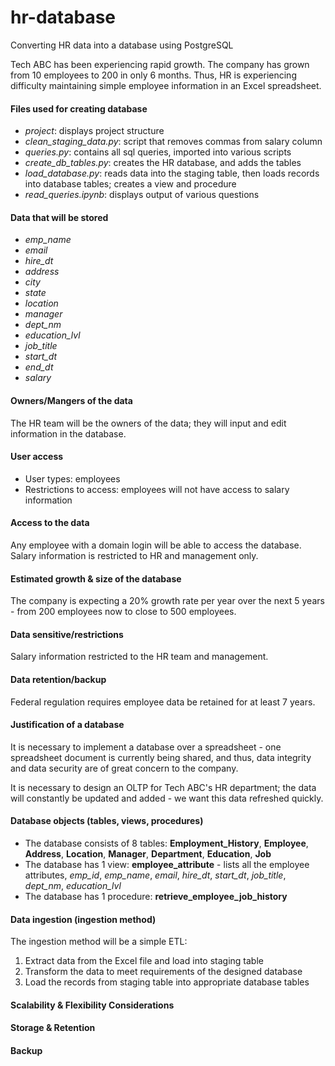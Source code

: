 # hr-database
Converting HR data into a database using PostgreSQL


Tech ABC has been experiencing rapid growth. The company has grown from 10 employees
to 200 in only 6 months. Thus, HR is experiencing difficulty maintaining simple 
employee information in an Excel spreadsheet.
 

#### Files used for creating database
* *project*: displays project structure
* *clean_staging_data.py*: script that removes commas from salary column
* *queries.py*: contains all sql queries, imported into various scripts
* *create_db_tables.py*: creates the HR database, and adds the tables
* *load_database.py*: reads data into the staging table, then loads records into database tables;
creates a view and procedure
* *read_queries.ipynb*: displays output of various questions


#### Data that will be stored
* *emp_name* 
* *email*
* *hire_dt*
* *address*
* *city*
* *state*
* *location*
* *manager*
* *dept_nm*
* *education_lvl*
* *job_title*
* *start_dt*
* *end_dt*
* *salary*


#### Owners/Mangers of the data
The HR team will be the owners of the data; they will input and edit information in the 
database.
 

#### User access
* User types: employees
* Restrictions to access: employees will not have access to salary information


#### Access to the data
Any employee with a domain login will be able to access the database. Salary information is
restricted to HR and management only.
 

#### Estimated growth & size of the database
The company is expecting a 20% growth rate per year over the next 5 years - from 200 employees now
to close to 500 employees.
 

#### Data sensitive/restrictions
Salary information restricted to the HR team and management. 
 

#### Data retention/backup
Federal regulation requires employee data be retained for at least 7 years.
 

#### Justification of a database
It is necessary to implement a database over a spreadsheet - one spreadsheet document is 
currently being shared, and thus, data integrity and data security are of great concern to the company.

It is necessary to design an OLTP for Tech ABC's HR department; the data will constantly be updated and added - 
we want this data refreshed quickly.
 

#### Database objects (tables, views, procedures)
- The database consists of 8 tables: **Employment_History**, **Employee**, **Address**,
**Location**, **Manager**, **Department**, **Education**, **Job**
- The database has 1 view: **employee_attribute** - lists all the employee attributes,
*emp_id*, *emp_name*, *email*, *hire_dt*, *start_dt*, *job_title*, *dept_nm*, *education_lvl*
- The database has 1 procedure: **retrieve_employee_job_history**


#### Data ingestion (ingestion method)
The ingestion method will be a simple ETL:

1. Extract data from the Excel file and load into staging table
2. Transform the data to meet requirements of the designed database
3. Load the records from staging table into appropriate database tables


#### Scalability & Flexibility Considerations


#### Storage & Retention


#### Backup

